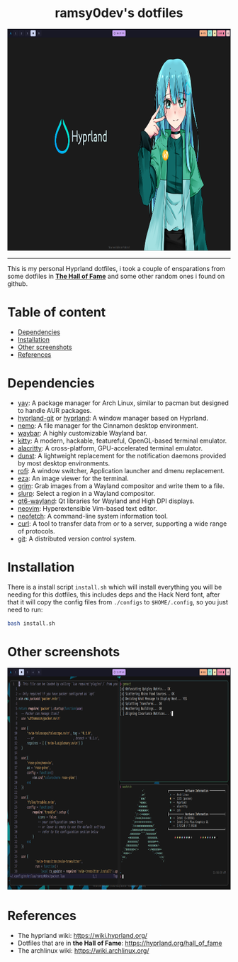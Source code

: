 <div align="center">

# ramsy0dev's dotfiles

<img src="assets/desktop.png" height="500" />

</div>

---

This is my personal Hyprland dotfiles, i took a couple of ensparations from some dotfiles in **[The Hall of Fame](https://hyprland.org/hall_of_fame/)** and some other random ones i found on github.

# Table of content

* [Dependencies](#dependencies)
* [Installation](#installation)
* [Other screenshots](#other-screenshots)
* [References](#references)

# Dependencies

* [yay](https://github.com/Jguer/yay): A package manager for Arch Linux, similar to pacman but designed to handle AUR packages.
* [hyprland-git](https://aur.archlinux.org/packages/hyprland-git) or [hyprland](https://github.com/hyprwm/Hyprland): A window manager based on Hyprland.
* [nemo](https://github.com/linuxmint/nemo): A file manager for the Cinnamon desktop environment.
* [waybar](https://github.com/Alexays/Waybar): A highly customizable Wayland bar.
* [kitty](https://sw.kovidgoyal.net/#kitty): A modern, hackable, featureful, OpenGL-based terminal emulator.
* [alacritty](https://github.com/alacritty/alacritty): A cross-platform, GPU-accelerated terminal emulator.
* [dunst](https://github.com/dunst-project/dunst): A lightweight replacement for the notification daemons provided by most desktop environments.
* [rofi](https://github.com/davatorium/rofi): A window switcher, Application launcher and dmenu replacement.
* [eza](https://github.com/daniel-j-hermansson/eza): An image viewer for the terminal.
* [grim](https://github.com/emersion/grim): Grab images from a Wayland compositor and write them to a file.
* [slurp](https://github.com/emersion/slurp): Select a region in a Wayland compositor.
* [qt6-wayland](https://www.qt.io/blog/qt-for-the-linux-desktop-part-ii-wayland-and-high-dpi): Qt libraries for Wayland and High DPI displays.
* [neovim](https://github.com/neovim/neovim): Hyperextensible Vim-based text editor.
* [neofetch](https://github.com/dylanaraps/neofetch): A command-line system information tool.
* [curl](https://curl.se/download.html): A tool to transfer data from or to a server, supporting a wide range of protocols.
* [git](https://git-scm.com/downloads): A distributed version control system.

# Installation

There is a install script `install.sh` which will install everything you will be needing for this dotfiles, this includes deps and the Hack Nerd font, after that it will copy the config files from `./configs` to `$HOME/.config`, so you just need to run:

```bash
bash install.sh
```

# Other screenshots

<img src="assets/desktop-multi-terminal-windows.png" height="500" />

# References

* The hyprland wiki: https://wiki.hyprland.org/
* Dotfiles that are in **the Hall of Fame**: https://hyprland.org/hall_of_fame
* The archlinux wiki: https://wiki.archlinux.org/
